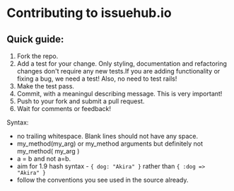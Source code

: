 # Contributing to **issuehub.io**

## Quick guide:

1. Fork the repo.
2. Add a test for your change. Only styling, documentation and refactoring changes don't require any new tests.If you are adding functionality or fixing a bug, we need a test! Also, no need to test rails!
3. Make the test pass.
4. Commit, with a meaningul describing message. This is very important!
5. Push to your fork and submit a pull request.
6. Wait for comments or feedback!

Syntax:

* no trailing whitespace. Blank lines should not have any space.
* my_method(my_arg) or my_method arguments but definitely not my_method( my_arg )
* a = b and not a=b.
* aim for 1.9 hash syntax - `{ dog: "Akira" }` rather than `{ :dog => "Akira" }`
* follow the conventions you see used in the source already.
